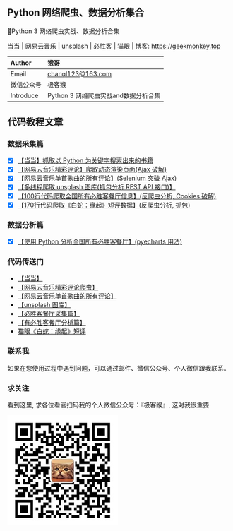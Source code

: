 ## Python 网络爬虫、数据分析集合
🎯Python 3 网络爬虫实战、数据分析合集 

当当 | 网易云音乐 | unsplash | 必胜客 | 猫眼 | 博客: https://geekmonkey.top
 
| Author  | 猴哥 |
| :--- | :--- |
| Email | chanql123@163.com |
| 微信公众号 | 极客猴 |
| Introduce | Python 3 网络爬虫实战and数据分析合集 |

## 代码教程文章
### 数据采集篇

- [x] [【当当】抓取以 Python 为关键字搜索出来的书籍](https://mp.weixin.qq.com/s/_IKBJEkh9HtNhpJEbwsD6Q) 
- [x] [【网易云音乐精彩评论】爬取动态渲染页面(Ajax 破解)](https://mp.weixin.qq.com/s/tMVu8dUepSPIvm3yCMUt1g)
- [x] [【网易云音乐单首歌曲的所有评论】(Selenium 突破 Ajax)](https://mp.weixin.qq.com/s/kcA-6WEHWQ-DOwxtWtYjWw)
- [x] [【多线程爬取 unsplash 图库(抓包分析 REST API 接口)】](https://mp.weixin.qq.com/s/hZxAAVW2UntRC8hyD_UWAA)
- [x] [【100行代码爬取全国所有必胜客餐厅信息】(反爬虫分析, Cookies 破解)](https://mp.weixin.qq.com/s/ofBYdB26h4DJFyleZnBt5A)
- [x] [【170行代码爬取《白蛇：缘起》短评数据】(反爬虫分析, 抓包)](https://mp.weixin.qq.com/s/zRJww2SRsexYGhbNJ4HtPw)

### 数据分析篇   
- [x] [【使用 Python 分析全国所有必胜客餐厅】(pyecharts 用法)](https://mp.weixin.qq.com/s/CXdAcCVurHlOk4nCZXkPHQ)


### 代码传送门
- [【当当】](DangDangCrawler)
- [【网易云音乐精彩评论爬虫】](NeteaseMusic)
- [【网易云音乐单首歌曲的所有评论】](NeteaseMusic2)
- [【unsplash 图库】](UnsplashCrawler)
- [【必胜客餐厅采集篇】](Pizzahut)
- [【有必胜客餐厅分析篇】](Pizzahut_analysis)
- [猫眼《白蛇：缘起》短评](Maoyan_WhiteSnake)

### 联系我
如果在您使用过程中遇到问题，可以通过邮件、微信公众号、个人微信跟我联系。

### 求关注
看到这里, 求各位看官扫码我的个人微信公众号：『极客猴』, 这对我很重要

![关注该公众号](img/极客猴.jpg)

